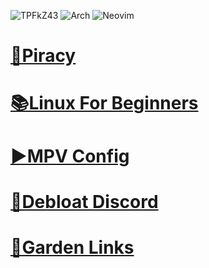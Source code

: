 ![TPFkZ43](https://user-images.githubusercontent.com/66071319/179827441-f31c7d70-6396-4ac5-8f0b-c76695322a49.gif)
![Arch](https://img.shields.io/badge/Arch%20Linux-1793D1?logo=arch-linux&logoColor=fff&style=for-the-badge)
![Neovim](https://img.shields.io/badge/NeoVim-%2357A143.svg?&style=for-the-badge&logo=neovim&logoColor=white)
#  [🏴‍Piracy](https://fernbacher.github.io/Piracy/)
#  [📚Linux For Beginners](https://fernbacher.github.io/linux-for-begginers/)
#  [▶️MPV Config](https://github.com/fernbacher/mpv-config)
#  [💬Debloat Discord](https://fernbacher.github.io/debloat-discord/)
#  [🌸Garden Links](https://github.com/fernbacher/The-Garden)
